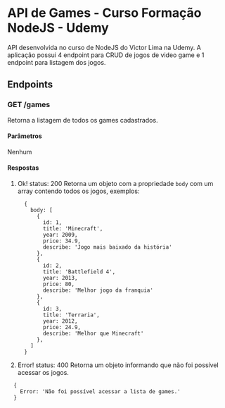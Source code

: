 # API de Games - Curso Formação NodeJS - Udemy

API desenvolvida no curso de NodeJS do Victor Lima na Udemy. A aplicação possui 4 endpoint para CRUD de jogos de video game e 1 endpoint para listagem dos jogos.

## Endpoints
### GET /games

Retorna a listagem de todos os games cadastrados.

#### Parâmetros
Nenhum

#### Respostas
1. Ok! status: 200
    Retorna um objeto com a propriedade `body` com um array contendo todos os jogos, exemplos:
    ```
      {
        body: [
          {
            id: 1, 
            title: 'Minecraft', 
            year: 2009, 
            price: 34.9, 
            describe: 'Jogo mais baixado da história'
          },
          {
            id: 2, 
            title: 'Battlefield 4', 
            year: 2013, 
            price: 80, 
            describe: 'Melhor jogo da franquia'
          },
          {
            id: 3, 
            title: 'Terraria', 
            year: 2012, 
            price: 24.9, 
            describe: 'Melhor que Minecraft'
          },
        ]
      }
    ```

2. Error! status: 400
  Retorna um objeto informando que não foi possível acessar os jogos.
  ```
    {
      Error: 'Não foi possível acessar a lista de games.'
    }
  ```

